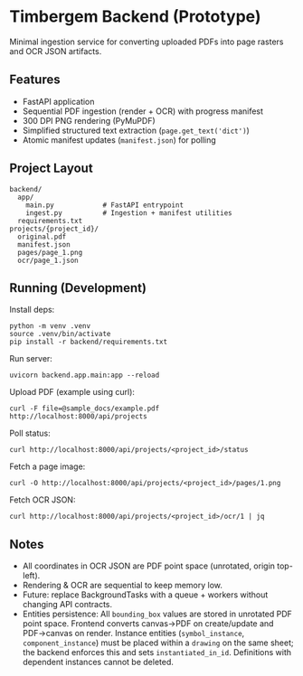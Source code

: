 # Timbergem Backend (Prototype)

Minimal ingestion service for converting uploaded PDFs into page rasters and OCR JSON artifacts.

## Features
- FastAPI application
- Sequential PDF ingestion (render + OCR) with progress manifest
- 300 DPI PNG rendering (PyMuPDF)
- Simplified structured text extraction (`page.get_text('dict')`)
- Atomic manifest updates (`manifest.json`) for polling

## Project Layout
```
backend/
  app/
    main.py            # FastAPI entrypoint
    ingest.py          # Ingestion + manifest utilities
  requirements.txt
projects/{project_id}/
  original.pdf
  manifest.json
  pages/page_1.png
  ocr/page_1.json
```

## Running (Development)
Install deps:
```
python -m venv .venv
source .venv/bin/activate
pip install -r backend/requirements.txt
```
Run server:
```
uvicorn backend.app.main:app --reload
```
Upload PDF (example using curl):
```
curl -F file=@sample_docs/example.pdf http://localhost:8000/api/projects
```
Poll status:
```
curl http://localhost:8000/api/projects/<project_id>/status
```
Fetch a page image:
```
curl -O http://localhost:8000/api/projects/<project_id>/pages/1.png
```
Fetch OCR JSON:
```
curl http://localhost:8000/api/projects/<project_id>/ocr/1 | jq
```

## Notes
- All coordinates in OCR JSON are PDF point space (unrotated, origin top-left).
- Rendering & OCR are sequential to keep memory low.
- Future: replace BackgroundTasks with a queue + workers without changing API contracts.
 - Entities persistence: All `bounding_box` values are stored in unrotated PDF point space. Frontend converts canvas→PDF on create/update and PDF→canvas on render. Instance entities (`symbol_instance`, `component_instance`) must be placed within a `drawing` on the same sheet; the backend enforces this and sets `instantiated_in_id`. Definitions with dependent instances cannot be deleted.
